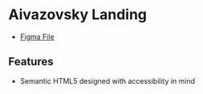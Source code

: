 # Aivazovsky Landing

- [Figma File](https://www.figma.com/design/EpAvCLMxW3XbuFx7TwsSrl/Landing_Aivazovski?node-id=0-1&t=eHPGo8dvnSa88nxS-1)

## Features

- Semantic HTML5 designed with accessibility in mind
